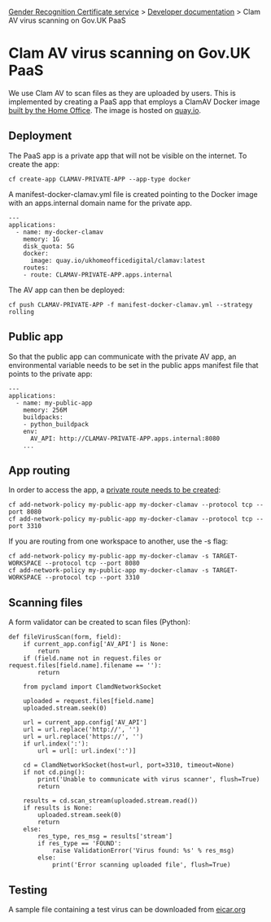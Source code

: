 
[Gender Recognition Certificate service](../README.md) >
[Developer documentation](README.md) >
Clam AV virus scanning on Gov.UK PaaS

# Clam AV virus scanning on Gov.UK PaaS

We use Clam AV to scan files as they are uploaded by users. This is implemented by creating a PaaS app that employs a ClamAV Docker image [built by the Home Office](https://github.com/cabinetoffice/docker-clamav). The image is hosted on [quay.io](quay.io/ukhomeofficedigital/clamav).

## Deployment

The PaaS app is a private app that will not be visible on the internet. To create the app:

```
cf create-app CLAMAV-PRIVATE-APP --app-type docker
```

A manifest-docker-clamav.yml file is created pointing to the Docker image with an apps.internal domain name for the private app.

```
---
applications:
  - name: my-docker-clamav
    memory: 1G
    disk_quota: 5G
    docker:
      image: quay.io/ukhomeofficedigital/clamav:latest
    routes:
    - route: CLAMAV-PRIVATE-APP.apps.internal
```

The AV app can then be deployed:

```
cf push CLAMAV-PRIVATE-APP -f manifest-docker-clamav.yml --strategy rolling
```

## Public app

So that the public app can communicate with the private AV app, an environmental variable needs to be set in the public apps manifest file that points to the private app:

```
---
applications:
  - name: my-public-app
    memory: 256M
    buildpacks:
    - python_buildpack
    env:
      AV_API: http://CLAMAV-PRIVATE-APP.apps.internal:8080
    ...
```

## App routing

In order to access the app, a [private route needs to be created](https://docs.cloud.service.gov.uk/deploying_apps.html#deploying-private-apps):

```
cf add-network-policy my-public-app my-docker-clamav --protocol tcp --port 8080
cf add-network-policy my-public-app my-docker-clamav --protocol tcp --port 3310
```

If you are routing from one workspace to another, use the -s flag:

```
cf add-network-policy my-public-app my-docker-clamav -s TARGET-WORKSPACE --protocol tcp --port 8080
cf add-network-policy my-public-app my-docker-clamav -s TARGET-WORKSPACE --protocol tcp --port 3310
```

## Scanning files

A form validator can be created to scan files (Python):
```
def fileVirusScan(form, field):
    if current_app.config['AV_API'] is None:
        return
    if (field.name not in request.files or request.files[field.name].filename == ''):
        return

    from pyclamd import ClamdNetworkSocket

    uploaded = request.files[field.name]
    uploaded.stream.seek(0)

    url = current_app.config['AV_API']
    url = url.replace('http://', '')
    url = url.replace('https://', '')
    if url.index(':'):
        url = url[: url.index(':')]

    cd = ClamdNetworkSocket(host=url, port=3310, timeout=None)
    if not cd.ping():
        print('Unable to communicate with virus scanner', flush=True)
        return

    results = cd.scan_stream(uploaded.stream.read())
    if results is None:
        uploaded.stream.seek(0)
        return
    else:
        res_type, res_msg = results['stream']
        if res_type == 'FOUND':
            raise ValidationError('Virus found: %s' % res_msg)
        else:
            print('Error scanning uploaded file', flush=True)
```

## Testing

A sample file containing a test virus can be downloaded from [eicar.org](https://www.eicar.org/download-anti-malware-testfile/)
